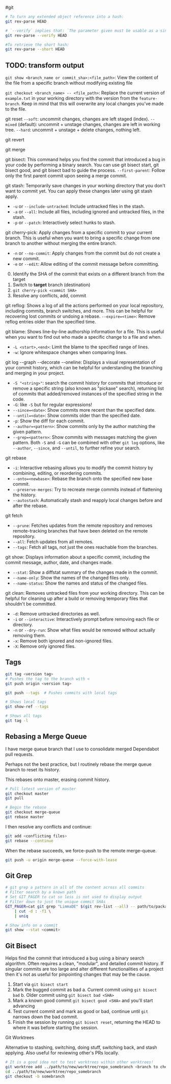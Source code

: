 #git
```sh
# To turn any extended object reference into a hash:
git rev-parse HEAD

# `--verify` implies that: `The parameter given must be usable as a single, valid object name. Otherwise barf and abort.`
git rev-parse --verify HEAD

#To retrieve the short hash:
git rev-parse --short HEAD
```

## TODO: transform output

`git show <branch_name or commit_sha>:<file_path>`: View the content of the file from a specific branch without modifying existing file

`git checkout <branch_name> -- <file_path>`: Replace the current version of `example.txt` in your working directory with the version from the `feature-branch`. Keep in mind that this will overwrite any local changes you've made to the file.

git reset
`--soft`: uncommit changes, changes are left staged (index).
`--mixed` (default): uncommit + unstage changes, changes are left in working tree.
`--hard`: uncommit + unstage + delete changes, nothing left.

git revert

git merge

git bisect: This command helps you find the commit that introduced a bug in your code by performing a binary search. You can use git bisect start, git bisect good, and git bisect bad to guide the process.
`--first-parent`: Follow only the first parent commit upon seeing a merge commit.

git stash: Temporarily save changes in your working directory that you don't want to commit yet. You can apply these changes later using git stash apply.
-   `-u` or `--include-untracked`: Include untracked files in the stash.
-   `-a` or `--all`: Include all files, including ignored and untracked files, in the stash.
-   `-p` or `--patch`: Interactively select hunks to stash.

git cherry-pick: Apply changes from a specific commit to your current branch. This is useful when you want to bring a specific change from one branch to another without merging the entire branch.
-   `-n` or `--no-commit`: Apply changes from the commit but do not create a new commit.
-   `-e` or `--edit`: Allow editing of the commit message before committing.
0. Identify the SHA of the commit that exists on a different branch from the target
1. Switch to **target** branch (destination)
2. `git cherry-pick <commit SHA>`
3. Resolve any conflicts, add, commit


git reflog: Shows a log of all the actions performed on your local repository, including commits, branch switches, and more. This can be helpful for recovering lost commits or undoing a rebase.
`--expire=<time>`: Remove reflog entries older than the specified time.

git blame: Shows line-by-line authorship information for a file. This is useful when you want to find out who made a specific change to a file and when.
-   `-L <start>,<end>`: Limit the blame to the specified range of lines.
-   `-w`: Ignore whitespace changes when comparing lines.

git log --graph --decorate --oneline: Displays a visual representation of your commit history, which can be helpful for understanding the branching and merging in your project.
-  `-S "<string>"`: search the commit history for commits that introduce or remove a specific string (also known as "pickaxe" search), returning list of commits that added/removed instances of the specified string in the code.
-  `-G`: like `-S` but for regular expressions!
-   `--since=<date>`: Show commits more recent than the specified date.
-   `--until=<date>`: Show commits older than the specified date.
-   `-p`: Show the diff for each commit.
-   `--author=<pattern>`: Show commits only by the author matching the given pattern.
-   `--grep=<pattern>`: Show commits with messages matching the given pattern.
Both `-S` and `-G` can be combined with other `git log` options, like `--author`, `--since`, and `--until`, to further refine your search.

git rebase 
- `-i`: Interactive rebasing allows you to modify the commit history by combining, editing, or reordering commits.
-   `--onto=<newbase>`: Rebase the branch onto the specified new base commit.
-   `--preserve-merges`: Try to recreate merge commits instead of flattening the history.
-   `--autostash`: Automatically stash and reapply local changes before and after the rebase.

git fetch 
- `--prune`: Fetches updates from the remote repository and removes remote-tracking branches that have been deleted on the remote repository.
-   `--all`: Fetch updates from all remotes.
-   `--tags`: Fetch all tags, not just the ones reachable from the branches.

git show: Displays information about a specific commit, including the commit message, author, date, and changes made.
-   `--stat`: Show a diffstat summary of the changes made in the commit.
-   `--name-only`: Show the names of the changed files only.
-   `--name-status`: Show the names and status of the changed files.

git clean: Removes untracked files from your working directory. This can be helpful for cleaning up after a build or removing temporary files that shouldn't be committed.
-   `-d`: Remove untracked directories as well.
-   `-i` or `--interactive`: Interactively prompt before removing each file or directory.
-   `-n` or `--dry-run`: Show what files would be removed without actually removing them.
-   `-x`: Remove both ignored and non-ignored files.
-   `-X`: Remove only ignored files.

## Tags

```bash
git tag <version tag>
# Pushes the tag to the branch with <
git push origin <version tag>

git push --tags  # Pushes commits with local tags

# Shows local tags
git show-ref --tags

# Shows all tags
git tag -l
```

## Rebasing a Merge Queue

I have merge queue branch that I use to consolidate merged Dependabot pull requests.

Perhaps not the best practice, but I routinely rebase the merge queue branch to reset its history.

This rebases onto master, erasing commit history.
```sh
# Pull latest version of master
git checkout master
git pull

# Begin the rebase
git checkout merge-queue
git rebase master
```
I then resolve any conflicts and continue:
```sh
git add <conflicting files>
git rebase --continue
```
When the rebase succeeds, we force-push to the remote merge-queue.
```sh
git push -u origin merge-queue --force-with-lease
```

## Git Grep

```sh
# git grep a pattern in all of the content across all commits
# Filter search by a known path
# Set GIT_PAGER to cat so less is not used to display output
# Filter down to just the unique commit SHAs 
GIT_PAGER=cat git grep "LimmaDE" $(git rev-list --all) -- path/to/package/module/submodule/ \
	| cut -d : -f1 \
	| uniq

# Show info on a commit
git show --stat <commit>
```

## Git Bisect

Helps find the commit that introduced a bug using a binary search algorithm. Often requires a clean, "modular", and detailed commit history. If singular commits are too large and alter different functionalities of a project then it's not as useful for pinpointing changes that may be the cause.

1. Start via `git bisect start`
2. Mark the bugged commit as bad
	a. Current commit using `git bisect bad`
	b. Older commit using `git bisect bad <SHA>`
3. Mark a known good commit `git bisect good <SHA>` and you'll start advancing
4. Test current commit and mark as good or bad, continue until `git` narrows down the bad commit.
5. Finish the session by running `git bisect reset`, returning the HEAD to where it was before starting the session.

Git Worktrees

Alternative to stashing, switching, doing stuff, switching back, and stash applying. Also useful for reviewing other's PRs locally.

```sh
# It is a good idea not to test worktrees within other worktrees!
git worktree add ../path/to/new/worktree/repo_somebranch <branch to checkout>
cd ../path/to/new/worktree/repo_somebranch
git checkout -b somebranch
```